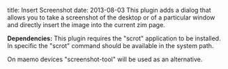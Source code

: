 title: Insert Screenshot
date: 2013-08-03
This plugin adds a dialog that allows you to take a screenshot of the desktop or of a particular window and directly insert the image into the current zim page.

**Dependencies:** This plugin requires the "scrot" application to be installed. In specific the "scrot" command should be available in the system path.

On maemo devices "screenshot-tool" will be used as an alternative.


